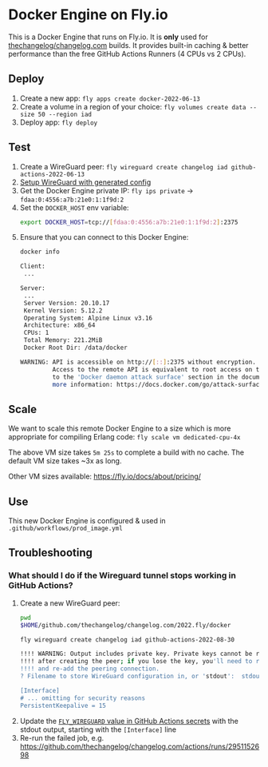# Docker Engine on Fly.io

This is a Docker Engine that runs on Fly.io.
It is **only** used for [thechangelog/changelog.com](https://github.com/thechangelog/changelog.com) builds.
It provides built-in caching & better performance than the free GitHub Actions Runners (4 CPUs vs 2 CPUs).


## Deploy

1. Create a new app: `fly apps create docker-2022-06-13`
1. Create a volume in a region of your choice: `fly volumes create data --size 50 --region iad`
1. Deploy app: `fly deploy`


## Test

1. Create a WireGuard peer: `fly wireguard create changelog iad github-actions-2022-06-13`
1. [Setup WireGuard with generated config](https://fly.io/docs/reference/private-networking/#importing-your-tunnel)
1. Get the Docker Engine private IP: `fly ips private` → `fdaa:0:4556:a7b:21e0:1:1f9d:2`
1. Set the `DOCKER_HOST` env variable:
    ```sh
    export DOCKER_HOST=tcp://[fdaa:0:4556:a7b:21e0:1:1f9d:2]:2375
    ```
1. Ensure that you can connect to this Docker Engine:
    ```sh
    docker info

    Client:
     ...

    Server:
     ...
     Server Version: 20.10.17
     Kernel Version: 5.12.2
     Operating System: Alpine Linux v3.16
     Architecture: x86_64
     CPUs: 1
     Total Memory: 221.2MiB
     Docker Root Dir: /data/docker

    WARNING: API is accessible on http://[::]:2375 without encryption.
             Access to the remote API is equivalent to root access on the host. Refer
             to the 'Docker daemon attack surface' section in the documentation for
             more information: https://docs.docker.com/go/attack-surface/
    ```


## Scale

We want to scale this remote Docker Engine to a size which is more appropriate for compiling Erlang code: `fly scale vm dedicated-cpu-4x`

The above VM size takes `5m 25s` to complete a build with no cache. The default VM size takes ~3x as long.

Other VM sizes available: https://fly.io/docs/about/pricing/


## Use

This new Docker Engine is configured & used in `.github/workflows/prod_image.yml`

## Troubleshooting

### What should I do if the Wireguard tunnel stops working in GitHub Actions?

1. Create a new WireGuard peer:
    ```sh
    pwd
    $HOME/github.com/thechangelog/changelog.com/2022.fly/docker

    fly wireguard create changelog iad github-actions-2022-08-30

    !!!! WARNING: Output includes private key. Private keys cannot be recovered !!!!
    !!!! after creating the peer; if you lose the key, you'll need to remove    !!!!
    !!!! and re-add the peering connection.                                     !!!!
    ? Filename to store WireGuard configuration in, or 'stdout':  stdout

    [Interface]
    # ... omitting for security reasons
    PersistentKeepalive = 15
    ```
1. Update the [`FLY_WIREGUARD` value in GitHub Actions secrets](https://github.com/thechangelog/changelog.com/settings/secrets/actions) with the stdout output, starting with the `[Interface]` line
1. Re-run the failed job, e.g. https://github.com/thechangelog/changelog.com/actions/runs/2951152698
